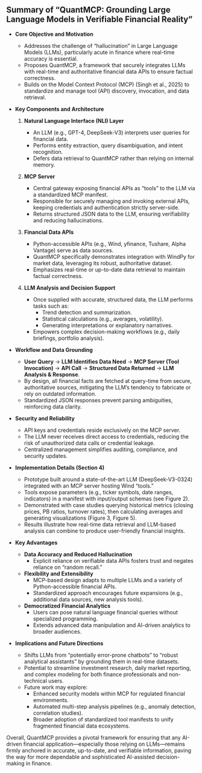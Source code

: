 ## Summary of “QuantMCP: Grounding Large Language Models in Verifiable Financial Reality”

- **Core Objective and Motivation**  
  - Addresses the challenge of “hallucination” in Large Language Models (LLMs), particularly acute in finance where real-time accuracy is essential.  
  - Proposes QuantMCP, a framework that securely integrates LLMs with real-time and authoritative financial data APIs to ensure factual correctness.  
  - Builds on the Model Context Protocol (MCP) (Singh et al., 2025) to standardize and manage tool (API) discovery, invocation, and data retrieval.

- **Key Components and Architecture**  
  1. **Natural Language Interface (NLI) Layer**  
     - An LLM (e.g., GPT-4, DeepSeek-V3) interprets user queries for financial data.  
     - Performs entity extraction, query disambiguation, and intent recognition.  
     - Defers data retrieval to QuantMCP rather than relying on internal memory.

  2. **MCP Server**  
     - Central gateway exposing financial APIs as “tools” to the LLM via a standardized MCP manifest.  
     - Responsible for securely managing and invoking external APIs, keeping credentials and authentication strictly server-side.  
     - Returns structured JSON data to the LLM, ensuring verifiability and reducing hallucinations.

  3. **Financial Data APIs**  
     - Python-accessible APIs (e.g., Wind, yfinance, Tushare, Alpha Vantage) serve as data sources.  
     - QuantMCP specifically demonstrates integration with WindPy for market data, leveraging its robust, authoritative dataset.  
     - Emphasizes real-time or up-to-date data retrieval to maintain factual correctness.

  4. **LLM Analysis and Decision Support**  
     - Once supplied with accurate, structured data, the LLM performs tasks such as:  
       - Trend detection and summarization.  
       - Statistical calculations (e.g., averages, volatility).  
       - Generating interpretations or explanatory narratives.  
     - Empowers complex decision-making workflows (e.g., daily briefings, portfolio analysis).

- **Workflow and Data Grounding**  
  - **User Query** → **LLM Identifies Data Need** → **MCP Server (Tool Invocation)** → **API Call** → **Structured Data Returned** → **LLM Analysis & Response**.  
  - By design, all financial facts are fetched at query-time from secure, authoritative sources, mitigating the LLM’s tendency to fabricate or rely on outdated information.  
  - Standardized JSON responses prevent parsing ambiguities, reinforcing data clarity.

- **Security and Reliability**  
  - API keys and credentials reside exclusively on the MCP server.  
  - The LLM never receives direct access to credentials, reducing the risk of unauthorized data calls or credential leakage.  
  - Centralized management simplifies auditing, compliance, and security updates.

- **Implementation Details (Section 4)**  
  - Prototype built around a state-of-the-art LLM (DeepSeek-V3-0324) integrated with an MCP server hosting Wind “tools.”  
  - Tools expose parameters (e.g., ticker symbols, date ranges, indicators) in a manifest with input/output schemas (see Figure 2).  
  - Demonstrated with case studies querying historical metrics (closing prices, PB ratios, turnover rates), then calculating averages and generating visualizations (Figure 3, Figure 5).  
  - Results illustrate how real-time data retrieval and LLM-based analysis can combine to produce user-friendly financial insights.

- **Key Advantages**  
  - **Data Accuracy and Reduced Hallucination**  
    - Explicit reliance on verifiable data APIs fosters trust and negates reliance on “random recall.”  
  - **Flexibility and Extensibility**  
    - MCP-based design adapts to multiple LLMs and a variety of Python-accessible financial APIs.  
    - Standardized approach encourages future expansions (e.g., additional data sources, new analysis tools).  
  - **Democratized Financial Analytics**  
    - Users can pose natural language financial queries without specialized programming.  
    - Extends advanced data manipulation and AI-driven analytics to broader audiences.

- **Implications and Future Directions**  
  - Shifts LLMs from “potentially error-prone chatbots” to “robust analytical assistants” by grounding them in real-time datasets.  
  - Potential to streamline investment research, daily market reporting, and complex modeling for both finance professionals and non-technical users.  
  - Future work may explore:  
    - Enhanced security models within MCP for regulated financial environments.  
    - Automated multi-step analysis pipelines (e.g., anomaly detection, correlation studies).  
    - Broader adoption of standardized tool manifests to unify fragmented financial data ecosystems.

Overall, QuantMCP provides a pivotal framework for ensuring that any AI-driven financial application—especially those relying on LLMs—remains firmly anchored in accurate, up-to-date, and verifiable information, paving the way for more dependable and sophisticated AI-assisted decision-making in finance.